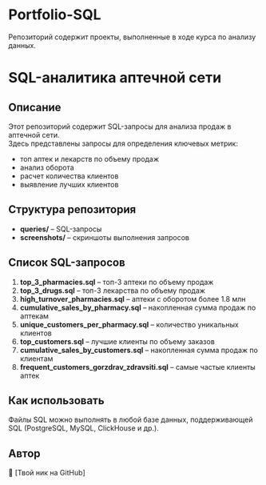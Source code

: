 # Portfolio-SQL
Репозиторий содержит проекты, выполненные в ходе курса по анализу данных.
# SQL-аналитика аптечной сети
## Описание
Этот репозиторий содержит SQL-запросы для анализа продаж в аптечной сети.  
Здесь представлены запросы для определения ключевых метрик:  
- топ аптек и лекарств по объему продаж  
- анализ оборота  
- расчет количества клиентов  
- выявление лучших клиентов  

## Структура репозитория
- **queries/** – SQL-запросы  
- **screenshots/** – скриншоты выполнения запросов  

## Список SQL-запросов
1. **top_3_pharmacies.sql** – топ-3 аптеки по объему продаж  
2. **top_3_drugs.sql** – топ-3 лекарства по объему продаж  
3. **high_turnover_pharmacies.sql** – аптеки с оборотом более 1.8 млн  
4. **cumulative_sales_by_pharmacy.sql** – накопленная сумма продаж по аптекам  
5. **unique_customers_per_pharmacy.sql** – количество уникальных клиентов  
6. **top_customers.sql** – лучшие клиенты по объему заказов  
7. **cumulative_sales_by_customers.sql** – накопленная сумма продаж по клиентам  
8. **frequent_customers_gorzdrav_zdravsiti.sql** – самые частые клиенты аптек  

## Как использовать
Файлы SQL можно выполнять в любой базе данных, поддерживающей SQL (PostgreSQL, MySQL, ClickHouse и др.).  

## Автор
👤 [Твой ник на GitHub]  
